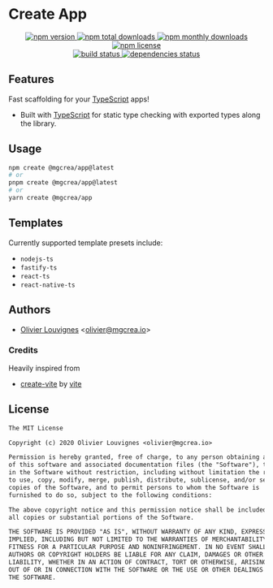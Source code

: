 # Create App

<!-- markdownlint-disable MD033 -->
<p align="center">
  <a href="https://www.npmjs.com/package/@mgcrea/create-app">
    <img src="https://img.shields.io/npm/v/@mgcrea/create-app.svg?style=for-the-badge" alt="npm version" />
  </a>
  <a href="https://www.npmjs.com/package/@mgcrea/create-app">
    <img src="https://img.shields.io/npm/dt/@mgcrea/create-app.svg?style=for-the-badge" alt="npm total downloads" />
  </a>
  <a href="https://www.npmjs.com/package/@mgcrea/create-app">
    <img src="https://img.shields.io/npm/dm/@mgcrea/create-app.svg?style=for-the-badge" alt="npm monthly downloads" />
  </a>
  <a href="https://www.npmjs.com/package/@mgcrea/create-app">
    <img src="https://img.shields.io/npm/l/@mgcrea/create-app.svg?style=for-the-badge" alt="npm license" />
  </a>
  <br />
  <a href="https://github.com/mgcrea/create-app/actions/workflows/main.yml">
    <img src="https://img.shields.io/github/actions/workflow/status/mgcrea/create-app/main.yml?style=for-the-badge&branch=master" alt="build status" />
  </a>
  <a href="https://depfu.com/github/mgcrea/create-app">
    <img src="https://img.shields.io/depfu/dependencies/github/mgcrea/create-app?style=for-the-badge" alt="dependencies status" />
  </a>
</p>
<!-- markdownlint-enable MD037 -->

## Features

Fast scaffolding for your [TypeScript](https://www.typescriptlang.org) apps!

- Built with [TypeScript](https://www.typescriptlang.org) for static type checking with exported types along the
  library.

## Usage

```sh
npm create @mgcrea/app@latest
# or
pnpm create @mgcrea/app@latest
# or
yarn create @mgcrea/app
```

## Templates

Currently supported template presets include:

- `nodejs-ts`
- `fastify-ts`
- `react-ts`
- `react-native-ts`

## Authors

- [Olivier Louvignes](https://github.com/mgcrea) <<olivier@mgcrea.io>>

### Credits

Heavily inspired from

- [create-vite](https://github.com/vitejs/vite/tree/main/packages/create-vite) by
  [vite](https://github.com/orgs/vitejs/people)

## License

```txt
The MIT License

Copyright (c) 2020 Olivier Louvignes <olivier@mgcrea.io>

Permission is hereby granted, free of charge, to any person obtaining a copy
of this software and associated documentation files (the "Software"), to deal
in the Software without restriction, including without limitation the rights
to use, copy, modify, merge, publish, distribute, sublicense, and/or sell
copies of the Software, and to permit persons to whom the Software is
furnished to do so, subject to the following conditions:

The above copyright notice and this permission notice shall be included in
all copies or substantial portions of the Software.

THE SOFTWARE IS PROVIDED "AS IS", WITHOUT WARRANTY OF ANY KIND, EXPRESS OR
IMPLIED, INCLUDING BUT NOT LIMITED TO THE WARRANTIES OF MERCHANTABILITY,
FITNESS FOR A PARTICULAR PURPOSE AND NONINFRINGEMENT. IN NO EVENT SHALL THE
AUTHORS OR COPYRIGHT HOLDERS BE LIABLE FOR ANY CLAIM, DAMAGES OR OTHER
LIABILITY, WHETHER IN AN ACTION OF CONTRACT, TORT OR OTHERWISE, ARISING FROM,
OUT OF OR IN CONNECTION WITH THE SOFTWARE OR THE USE OR OTHER DEALINGS IN
THE SOFTWARE.
```

